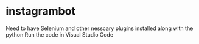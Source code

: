 # instagrambot
Need to have Selenium and other nesscary plugins installed along with the python 
Run the code in Visual Studio Code
